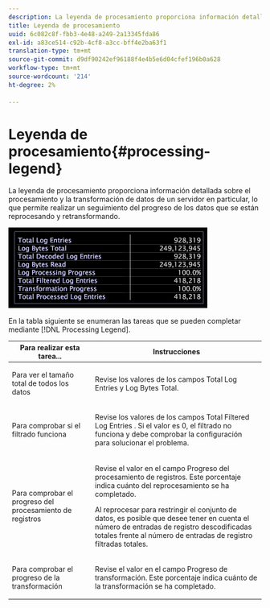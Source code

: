 ```yaml
---
description: La leyenda de procesamiento proporciona información detallada sobre el procesamiento y la transformación de datos de un servidor en particular, lo que permite realizar un seguimiento del progreso de los datos que se están reprocesando y retransformando.
title: Leyenda de procesamiento
uuid: 6c082c8f-fbb3-4e48-a249-2a13345fda86
exl-id: a83ce514-c92b-4cf8-a3cc-bff4e2ba63f1
translation-type: tm+mt
source-git-commit: d9df90242ef96188f4e4b5e6d04cfef196b0a628
workflow-type: tm+mt
source-wordcount: '214'
ht-degree: 2%

---
```


# Leyenda de procesamiento{#processing-legend}

La leyenda de procesamiento proporciona información detallada sobre el procesamiento y la transformación de datos de un servidor en particular, lo que permite realizar un seguimiento del progreso de los datos que se están reprocesando y retransformando.

![](assets/vis_ProcessingLegend.png)

En la tabla siguiente se enumeran las tareas que se pueden completar mediante [!DNL Processing Legend].

<table id="table_6149250C44B14C44A3CB1CEF68B280C6"> 
 <thead> 
  <tr> 
   <th colname="col1" class="entry"> Para realizar esta tarea... </th> 
   <th colname="col2" class="entry"> Instrucciones </th> 
  </tr> 
 </thead>
 <tbody> 
  <tr> 
   <td colname="col1"> <p>Para ver el tamaño total de todos los datos </p> </td> 
   <td colname="col2"> <p>Revise los valores de los campos <span class="wintitle"> Total Log Entries</span> y <span class="wintitle"> Log Bytes Total</span>. </p> </td> 
  </tr> 
  <tr> 
   <td colname="col1"> <p>Para comprobar si el filtrado funciona </p> </td> 
   <td colname="col2"> <p>Revise los valores de los campos <span class="wintitle"> Total Filtered Log Entries</span> . Si el valor es 0, el filtrado no funciona y debe comprobar la configuración para solucionar el problema. </p> </td> 
  </tr> 
  <tr> 
   <td colname="col1"> <p>Para comprobar el progreso del procesamiento de registros </p> </td> 
   <td colname="col2"> <p>Revise el valor en el campo <span class="wintitle"> Progreso del procesamiento de registros</span>. Este porcentaje indica cuánto del reprocesamiento se ha completado. </p> <p>Al reprocesar para restringir el conjunto de datos, es posible que desee tener en cuenta el número de <span class="wintitle"> entradas de registro descodificadas totales</span> frente al número de <span class="wintitle"> entradas de registro filtradas totales</span>. </p> </td> 
  </tr> 
  <tr> 
   <td colname="col1"> <p>Para comprobar el progreso de la transformación </p> </td> 
   <td colname="col2"> <p>Revise el valor en el campo <span class="wintitle"> Progreso de transformación</span>. Este porcentaje indica cuánto de la transformación se ha completado. </p> </td> 
  </tr> 
 </tbody> 
</table>
